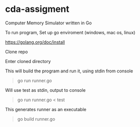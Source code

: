 # cda-assigment
Computer Memory Simulator written in Go

To run program, Set up go enviroment (windows, mac os, linux) 

https://golang.org/doc/install 

Clone repo 

Enter cloned directory

This will build the program and run it, using stdin from console

> go run runner.go 


Will use test as stdin, output to console 

> go run runner.go < test 

This generates runner as an executable

> go build runner.go
